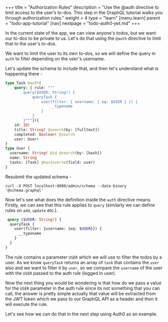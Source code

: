+++
title = "Authorization Rules"
description = "Use the @auth directive to limit access to the user’s to-dos. This step in the GraphQL tutorial walks you through authorization rules."
weight = 4
type = "learn"
[menu.learn]
    parent = "todo-app-tutorial"
[nav]
  nextpage = "todo-auth0-jwt.md"
+++

In the current state of the app, we can view anyone's todos, but we want our to-dos to be private to us. Let's do that using the `@auth` directive to limit that to the user's to-dos.

We want to limit the user to its own to-dos, so we will define the query in `auth` to filter depending on the user's username.

Let's update the schema to include that, and then let's understand what is happening there -

```graphql
type Task @auth(
    query: { rule: """
        query($USER: String!) {
            queryTask {
                user(filter: { username: { eq: $USER } }) {
                    __typename
                }
            }
        }"""}){
    id: ID!
    title: String! @search(by: [fulltext])
    completed: Boolean! @search
    user: User!
}
type User {
  username: String! @id @search(by: [hash])
  name: String
  tasks: [Task] @hasInverse(field: user)
}
```

Resubmit the updated schema -
```
curl -X POST localhost:8080/admin/schema --data-binary '@schema.graphql'
```

Now let's see what does the definition inside the `auth` directive means. Firstly, we can see that this rule applies to `query` (similarly we can define rules on `add`, `update` etc.). 

```graphql
 query ($USER: String!) {
  queryTask {
    user(filter: {username: {eq: $USER}}) {
      __typename
    }
  }
}
```

The rule contains a parameter `USER` which we will use to filter the todos by a user. As we know `queryTask` returns an array of `task` that contains the `user` also and we want to filter it by `user`, so we compare the `username` of the user with the `USER` passed to the auth rule (logged in user). 
 
Now the next thing you would be wondering is that how do we pass a value for the `USER` parameter in the auth rule since its not something that you can call, the answer is pretty simple actually that value will be extracted from the JWT token which we pass to our GraphQL API as a header and then it will execute the rule. 

Let's see how we can do that in the next step using Auth0 as an example.
